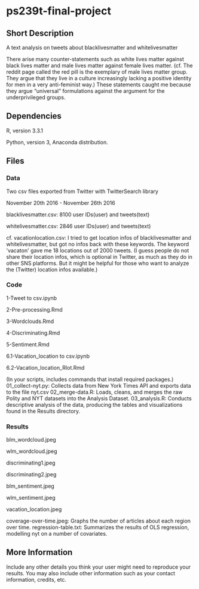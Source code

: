 # ps239t-final-project

## Short Description

A text analysis on tweets about blacklivesmatter and whitelivesmatter 

There arise many counter-statements such as white lives matter against black lives matter and male lives matter against female lives matter. (cf. The reddit page called the red pill is the exemplary of male lives matter group. They argue that they live in a culture increasingly lacking a positive identity for men in a very anti-feminist way.) These statements caught me because they argue “universal” formulations against the argument for the underprivileged groups. 


## Dependencies

R, version 3.3.1

Python, version 3, Anaconda distribution.


## Files

### Data

Two csv files exported from Twitter with TwitterSearch library

November 20th 2016 - November 26th 2016

blacklivesmatter.csv: 8100 user IDs(user) and tweets(text)

whitelivesmatter.csv: 2846 user IDs(user) and tweets(text)

cf. vacationlocation.csv: I tried to get location infos of blacklivesmatter and whitelivesmatter, but got no infos back with these keywords. The keyword 'vacaton' gave me 18 locations out of 2000 tweets. (I guess people do not share their location infos, which is optional in Twitter, as much as they do in other SNS platforms. But it might be helpful for those who want to analyze the (Twitter) location infos available.)

### Code

1-Tweet to csv.ipynb

2-Pre-processing.Rmd

3-Wordclouds.Rmd

4-Discriminating.Rmd

5-Sentiment.Rmd

6.1-Vacation_location to csv.ipynb

6.2-Vacation_location_Rlot.Rmd

(In your scripts, includes commands that install required packages.)
01_collect-nyt.py: Collects data from New York Times API and exports data to the file nyt.csv
02_merge-data.R: Loads, cleans, and merges the raw Polity and NYT datasets into the Analysis Dataset.
03_analysis.R: Conducts descriptive analysis of the data, producing the tables and visualizations found in the Results directory.

### Results

blm_wordcloud.jpeg

wlm_wordcloud.jpeg

discriminating1.jpeg

discriminating2.jpeg

blm_sentiment.jpeg

wlm_sentiment.jpeg

vacation_location.jpeg

coverage-over-time.jpeg: Graphs the number of articles about each region over time.
regression-table.txt: Summarizes the results of OLS regression, modelling nyt on a number of covariates.

## More Information

Include any other details you think your user might need to reproduce your results. You may also include other information such as your contact information, credits, etc.
